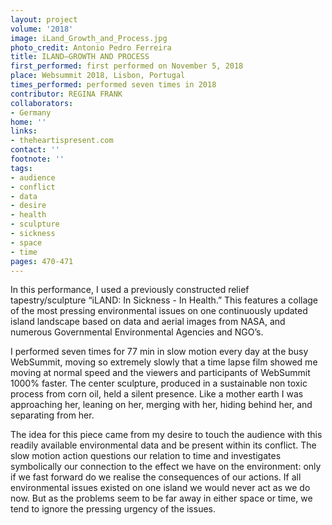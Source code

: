 ```yaml
---
layout: project
volume: '2018'
image: iLand_Growth_and_Process.jpg
photo_credit: Antonio Pedro Ferreira
title: ILAND—GROWTH AND PROCESS
first_performed: first performed on November 5, 2018
place: Websummit 2018, Lisbon, Portugal
times_performed: performed seven times in 2018
contributor: REGINA FRANK
collaborators:
- Germany
home: ''
links:
- theheartispresent.com
contact: ''
footnote: ''
tags:
- audience
- conflict
- data
- desire
- health
- sculpture
- sickness
- space
- time
pages: 470-471
---
```


In this performance, I used a previously constructed relief tapestry/sculpture “iLAND: In Sickness - In Health.” This features a collage of the most pressing environmental issues on one continuously updated island landscape based on data and aerial images from NASA, and numerous Governmental Environmental Agencies and NGO’s.

I performed seven times for 77 min in slow motion every day at the busy WebSummit, moving so extremely slowly that a time lapse film showed me moving at normal speed and the viewers and participants of WebSummit 1000% faster. The center sculpture, produced in a sustainable non toxic process from corn oil, held a silent presence. Like a mother earth I was approaching her, leaning on her, merging with her, hiding behind her, and separating from her.

The idea for this piece came from my desire to touch the audience with this readily available environmental data and be present within its conflict. The slow motion action questions our relation to time and investigates symbolically our connection to the effect we have on the environment: only if we fast forward do we realise the consequences of our actions. If all environmental issues existed on one island we would never act as we do now. But as the problems seem to be far away in either space or time, we tend to ignore the pressing urgency of the issues.
